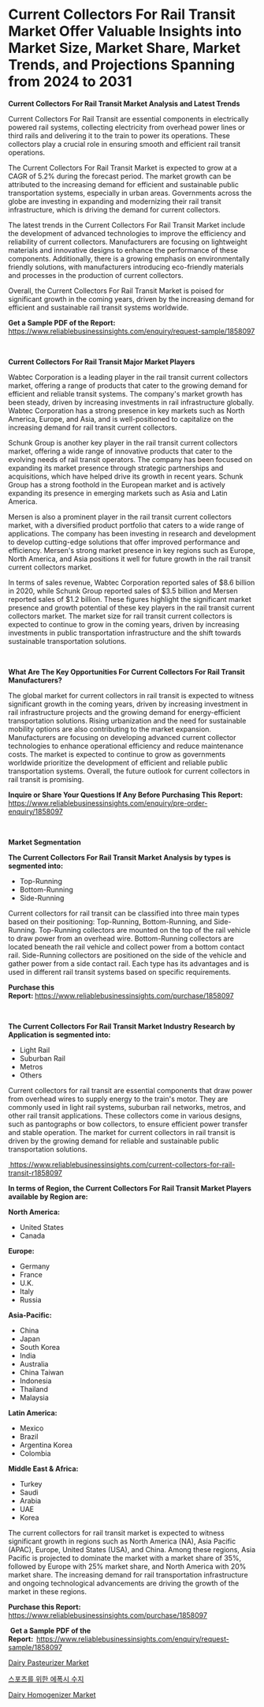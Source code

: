 <p><h1>Current Collectors For Rail Transit Market Offer Valuable Insights into Market Size, Market Share, Market Trends, and Projections Spanning from 2024 to 2031</h1></p><p><strong>Current Collectors For Rail Transit Market Analysis and Latest Trends</strong></p>
<p><p>Current Collectors For Rail Transit are essential components in electrically powered rail systems, collecting electricity from overhead power lines or third rails and delivering it to the train to power its operations. These collectors play a crucial role in ensuring smooth and efficient rail transit operations.</p><p>The Current Collectors For Rail Transit Market is expected to grow at a CAGR of 5.2% during the forecast period. The market growth can be attributed to the increasing demand for efficient and sustainable public transportation systems, especially in urban areas. Governments across the globe are investing in expanding and modernizing their rail transit infrastructure, which is driving the demand for current collectors.</p><p>The latest trends in the Current Collectors For Rail Transit Market include the development of advanced technologies to improve the efficiency and reliability of current collectors. Manufacturers are focusing on lightweight materials and innovative designs to enhance the performance of these components. Additionally, there is a growing emphasis on environmentally friendly solutions, with manufacturers introducing eco-friendly materials and processes in the production of current collectors.</p><p>Overall, the Current Collectors For Rail Transit Market is poised for significant growth in the coming years, driven by the increasing demand for efficient and sustainable rail transit systems worldwide.</p></p>
<p><strong>Get a Sample PDF of the Report:&nbsp;</strong> <a href="https://www.reliablebusinessinsights.com/enquiry/request-sample/1858097">https://www.reliablebusinessinsights.com/enquiry/request-sample/1858097</a></p>
<p>&nbsp;</p>
<p><strong>Current Collectors For Rail Transit Major Market Players</strong></p>
<p><p>Wabtec Corporation is a leading player in the rail transit current collectors market, offering a range of products that cater to the growing demand for efficient and reliable transit systems. The company's market growth has been steady, driven by increasing investments in rail infrastructure globally. Wabtec Corporation has a strong presence in key markets such as North America, Europe, and Asia, and is well-positioned to capitalize on the increasing demand for rail transit current collectors.</p><p>Schunk Group is another key player in the rail transit current collectors market, offering a wide range of innovative products that cater to the evolving needs of rail transit operators. The company has been focused on expanding its market presence through strategic partnerships and acquisitions, which have helped drive its growth in recent years. Schunk Group has a strong foothold in the European market and is actively expanding its presence in emerging markets such as Asia and Latin America.</p><p>Mersen is also a prominent player in the rail transit current collectors market, with a diversified product portfolio that caters to a wide range of applications. The company has been investing in research and development to develop cutting-edge solutions that offer improved performance and efficiency. Mersen's strong market presence in key regions such as Europe, North America, and Asia positions it well for future growth in the rail transit current collectors market.</p><p>In terms of sales revenue, Wabtec Corporation reported sales of $8.6 billion in 2020, while Schunk Group reported sales of $3.5 billion and Mersen reported sales of $1.2 billion. These figures highlight the significant market presence and growth potential of these key players in the rail transit current collectors market. The market size for rail transit current collectors is expected to continue to grow in the coming years, driven by increasing investments in public transportation infrastructure and the shift towards sustainable transportation solutions.</p></p>
<p>&nbsp;</p>
<p><strong>What Are The Key Opportunities For Current Collectors For Rail Transit Manufacturers?</strong></p>
<p><p>The global market for current collectors in rail transit is expected to witness significant growth in the coming years, driven by increasing investment in rail infrastructure projects and the growing demand for energy-efficient transportation solutions. Rising urbanization and the need for sustainable mobility options are also contributing to the market expansion. Manufacturers are focusing on developing advanced current collector technologies to enhance operational efficiency and reduce maintenance costs. The market is expected to continue to grow as governments worldwide prioritize the development of efficient and reliable public transportation systems. Overall, the future outlook for current collectors in rail transit is promising.</p></p>
<p><strong>Inquire or Share Your Questions If Any Before Purchasing This Report:</strong> <a href="https://www.reliablebusinessinsights.com/enquiry/pre-order-enquiry/1858097">https://www.reliablebusinessinsights.com/enquiry/pre-order-enquiry/1858097</a></p>
<p>&nbsp;</p>
<p><strong>Market Segmentation</strong></p>
<p><strong>The Current Collectors For Rail Transit Market Analysis by types is segmented into:</strong></p>
<p><ul><li>Top-Running</li><li>Bottom-Running</li><li>Side-Running</li></ul></p>
<p><p>Current collectors for rail transit can be classified into three main types based on their positioning: Top-Running, Bottom-Running, and Side-Running. Top-Running collectors are mounted on the top of the rail vehicle to draw power from an overhead wire. Bottom-Running collectors are located beneath the rail vehicle and collect power from a bottom contact rail. Side-Running collectors are positioned on the side of the vehicle and gather power from a side contact rail. Each type has its advantages and is used in different rail transit systems based on specific requirements.</p></p>
<p><strong>Purchase this Report:&nbsp;</strong><a href="https://www.reliablebusinessinsights.com/purchase/1858097">https://www.reliablebusinessinsights.com/purchase/1858097</a></p>
<p>&nbsp;</p>
<p><strong>The Current Collectors For Rail Transit Market Industry Research by Application is segmented into:</strong></p>
<p><ul><li>Light Rail</li><li>Suburban Rail</li><li>Metros</li><li>Others</li></ul></p>
<p><p>Current collectors for rail transit are essential components that draw power from overhead wires to supply energy to the train's motor. They are commonly used in light rail systems, suburban rail networks, metros, and other rail transit applications. These collectors come in various designs, such as pantographs or bow collectors, to ensure efficient power transfer and stable operation. The market for current collectors in rail transit is driven by the growing demand for reliable and sustainable public transportation solutions.</p></p>
<p><a href="https://www.reliablebusinessinsights.com/current-collectors-for-rail-transit-r1858097">&nbsp;https://www.reliablebusinessinsights.com/current-collectors-for-rail-transit-r1858097</a></p>
<p><strong>In terms of Region, the Current Collectors For Rail Transit Market Players available by Region are:</strong></p>
<p>
    <p> <strong> North America: </strong>
        <ul>
            <li>United States</li>
            <li>Canada</li>
        </ul>
        </p> 
    <p> <strong> Europe: </strong>
        <ul>
            <li>Germany</li>
            <li>France</li>
            <li>U.K.</li>
            <li>Italy</li>
            <li>Russia</li>
        </ul>
        </p> 
    <p> <strong> Asia-Pacific: </strong>
        <ul>
            <li>China</li>
            <li>Japan</li>
            <li>South Korea</li>
            <li>India</li>
            <li>Australia</li>
            <li>China Taiwan</li>
            <li>Indonesia</li>
            <li>Thailand</li>
            <li>Malaysia</li>
        </ul>
        </p> 
    <p> <strong> Latin America: </strong>
        <ul>
            <li>Mexico</li>
            <li>Brazil</li>
            <li>Argentina Korea</li>
            <li>Colombia</li>
        </ul>
        </p> 
    <p> <strong> Middle East & Africa: </strong>
        <ul>
            <li>Turkey</li>
            <li>Saudi</li>
            <li>Arabia</li>
            <li>UAE</li>
            <li>Korea</li>
        </ul>
    </p>
    </p>
<p><p>The current collectors for rail transit market is expected to witness significant growth in regions such as North America (NA), Asia Pacific (APAC), Europe, United States (USA), and China. Among these regions, Asia Pacific is projected to dominate the market with a market share of 35%, followed by Europe with 25% market share, and North America with 20% market share. The increasing demand for rail transportation infrastructure and ongoing technological advancements are driving the growth of the market in these regions.</p></p>
<p><strong>Purchase this Report: </strong><a href="https://www.reliablebusinessinsights.com/purchase/1858097">https://www.reliablebusinessinsights.com/purchase/1858097</a></p>
<p>&nbsp;<strong>Get a Sample PDF of the Report:&nbsp;&nbsp;</strong><a href="https://www.reliablebusinessinsights.com/enquiry/request-sample/1858097">https://www.reliablebusinessinsights.com/enquiry/request-sample/1858097</a></p>
<p><strong></strong></p>
<p><p><a href="https://github.com/irfadac/Market-Research-Report-List-4/blob/main/dairy-pasteurizer-market.md">Dairy Pasteurizer Market</a></p><p><a href="https://github.com/joannescott9078/Market-Research-Report-List-1/blob/main/9072838176885.md">스포츠를 위한 에폭시 수지</a></p><p><a href="https://github.com/ashepherd82/Market-Research-Report-List-5/blob/main/dairy-homogenizer-market.md">Dairy Homogenizer Market</a></p></p>